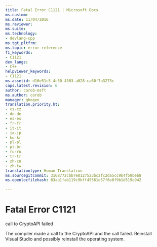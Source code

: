```yaml
---
title: Fatal Error C1121 | Microsoft Docs
ms.custom: 
ms.date: 11/04/2016
ms.reviewer: 
ms.suite: 
ms.technology:
- devlang-cpp
ms.tgt_pltfrm: 
ms.topic: error-reference
f1_keywords:
- C1121
dev_langs:
- C++
helpviewer_keywords:
- C1121
ms.assetid: d16e51c5-4c50-4303-a028-ca60f7a3273c
caps.latest.revision: 6
author: corob-msft
ms.author: corob
manager: ghogen
translation.priority.ht:
- cs-cz
- de-de
- es-es
- fr-fr
- it-it
- ja-jp
- ko-kr
- pl-pl
- pt-br
- ru-ru
- tr-tr
- zh-cn
- zh-tw
translationtype: Human Translation
ms.sourcegitcommit: 3168772cbb7e8127523bc2fc2da5cc9b4f59beb8
ms.openlocfilehash: 83aa1fab119c9bff45561e57f6e8f9b1d519e942

---
```

# Fatal Error C1121
call to CryptoAPI failed  
  
 The compiler made a call to the CryptoAPI and the call failed. Reinstall Visual Studio and possibly reinstall the operating system.


<!--HONumber=Jan17_HO1-->


